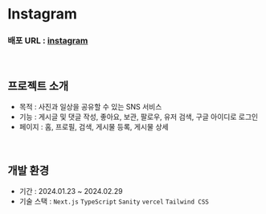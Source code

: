 # Instagram

### 배포 URL : [instagram](https://instagram-zeta-one.vercel.app/)

<br>

## 프로젝트 소개

- 목적 : 사진과 일상을 공유할 수 있는 SNS 서비스
- 기능 : 게시글 및 댓글 작성, 좋아요, 보관, 팔로우, 유저 검색, 구글 아이디로 로그인
- 페이지 : 홈, 프로필, 검색, 게시물 등록, 게시물 상세

<br>

## 개발 환경

- 기간 : 2024.01.23 ~ 2024.02.29
- 기술 스택 : `Next.js` `TypeScript` `Sanity` `vercel` `Tailwind CSS`

<br>
